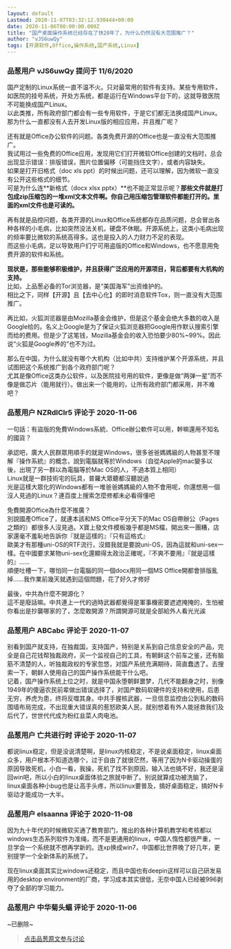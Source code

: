 ```yaml
---
layout: default
Lastmod: 2020-11-07T03:32:12.930444+00:00
date: 2020-11-06T00:00:00.000Z
title: "国产桌面操作系统已经存在了快20年了，为什么仍然没有大范围推广？"
author: "vJS6uwQy"
tags: [开源软件,Office,操作系统,国产系统,Linux]
---
```



### 品葱用户 **vJS6uwQy** 提问于 11/6/2020
    
国产定制的Linux系统一直不温不火。只对最常用的软件有支持。某些专用软件，如医院的挂号系统，开处方系统，都是运行在Windows平台下的，这就导致医院不可能换成国产Linux。  
以此类推，所有政府部门都会有一些专用软件，于是它们都无法换成国产Linux。  
那为什么一直都没有人去开发Linux版的相应应用，并且推广呢？  
  
还有就是Office办公软件的问题。各类免费开源的Office也是一直没有大范围推广。  
我试用过一些免费的Office应用，发现用它们打开微软Office创建的文档时，总会出现显示错误：排版错误，图片位置偏移（可能挡住文字），或者内容缺失。  
如果是打开旧格式（doc xls ppt）的时候出问题，还可以理解，因为微软一直没有公开这些格式的细节。  
可是为什么连**新格式（docx xlsx pptx）**也不能正常显示呢？**那些文件就是打包成zip压缩包的一堆xml文本文件啊。你自己用压缩包管理软件都能打开的。里面的xml文件也是可读的。**  
  
再有就是品控问题，各类开源的Linux和Office系统都存在品质问题，总会冒出各种各样的小毛病，比如突然没法关机，硬盘不休眠。开源系统上，这类小毛病出现的频率要比微软的系统高得多。这也是投入的人力财力不足的表现。  
而这些小毛病，足以导致用户们宁可用盗版的Office和Windows，也不愿意用免费开源的软件和系统。  
  
**现状是，那些能够积极维护，并且获得广泛应用的开源项目，背后都要有大机构的支持。**  
比如，上品葱必备的Tor浏览器，是“美国海军”出资维护的。  
相比之下，同样【开源】且【去中心化】的即时消息软件Tox，则一直没有大范围推广。  
  
再比如，火狐浏览器是由Mozilla基金会维护，但是这个基金会绝大多数的收入是Google给的。名义上Google是为了保证火狐浏览器把Google用作默认搜索引擎而给的费用。但是少了这笔钱，Mozilla基金会的收入恐怕要少80%~99%。因此说“火狐是Google养的”也不为过。  
  
那么在中国，为什么就没有哪个大机构（比如中共）支持维护某个开源系统，并且试图把这个系统推广到各个政府部门呢？  
尤其是像Office这类办公软件，以及医院挂号用的软件，更像是做“两弹一星”而不像是做芯片（能用就行）。做出来一个能用的，让所有政府部门都采用，并不难吧？
    
                

### 品葱用户 **NZRdlClr5** 评论于 2020-11-06
        
一句話：有盜版的免費Windows系統、Office辦公軟件可以用，幹嘛還用不知名的國貨？  
  
承認吧，廣大人民群眾用順手的就是Windows，很多爸爸媽媽級的人物甚至不理解『操作系統』的概念，說到電腦就等於Windows（自從Apple的mac變多以後，出現了另一群以為電腦等於Mac OS的人，不過本質上相同）  
Linux就是一群技術宅的玩具，普羅大眾聽都沒聽說過  
光是這樣大眾化的Windows都有一堆爸爸媽媽級的人物不會用呢，你還想用一個沒人見過的Linux？連百度上搜索怎麼修都未必看得懂吧  
  
免費開源Office為什麼不推廣？  
別說國產Office了，就連本該和MS Office平分天下的Mac OS自帶辦公（Pages之類的）都很多人沒見過。X寶上發文件模板幾乎都是MS檔，開出來一團糟，店家還毫不羞恥地告訴你『就是這樣的』『只有這格式』  
歐美才有那種uni-OS的RTF流行，沒錯我就是要說uni-OS，因為這就和uni-sex一樣。在中國要求某物uni-sex化還顯得太政治正確呢，『不爽不要用』『就是這樣的』……  
順便吐槽一下，哪怕同一台電腦的同一個docx用同一個MS Office開都會排版亂掉……我作業前幾天就遇到這個問題，花了好久才修好  
  
最後，中共為什麼不開源化？  
這不是廢話嘛。中共連上一代的過時武器都覺得是軍事機密要遮遮掩掩的，生怕被你看出是抄襲哪家的了，怎麼敢開源？所謂開源可就是全部給外人看光光誒
        
                

### 品葱用户 **ABCabc** 评论于 2020-11-07
        
别看到国产就支持，在独裁国，支持国产，特别是关系到自己信息安全的产品，完全是自己花钱帮独裁政府，买一个监视自己的工具，有朝鲜这个前车之鉴，还有脑筋不清楚的人，听独裁政权的专家忽悠，对国产系统充满期待，简直蠢透了。去搜索一下，朝鲜人使用自己的国产操作系统能干什么吧。  
记着，国产操作系统上位之时，就是中国永堕朝鲜噩梦，几代不能翻身之时，别像1949年的傻逼农民前辈做出错误选择了，对国产数码软硬件的支持和使用，后患无穷，养虎为患，终将反噬其身。中共手握核武器，一旦信息监控由公到私的数码围墙布局完成，不出现重大错误真的惹怒欧美人民，就别想着有外人能拯救我们及后代了，世世代代成为粉红韭菜人肉电池。
        
                

### 品葱用户 **亡共进行时** 评论于 2020-11-07
        
都说linux稳定，但是没说清楚啊，是linux内核稳定，不是说桌面稳定，linux桌面众多，用户根本不知道选哪个，过于自由了就很茫然，等用了因为N卡驱动操蛋的原因导致死机，小白一看，我操，死机了找不到原因，输入法也搞不好，我还是滚回win吧，所以小白的linux桌面体验之旅就中断了。别说就算成功被洗脑了，linux桌面各种小bug也是让高手头疼，所以linux要普及，搞好桌面稳定，搞好N卡驱动才能成功一大半。
        
                

### 品葱用户 **elsaanna** 评论于 2020-11-08
        
因为九十年代的时候微软买通了教育部门，推出的各种计算机教学和考核都以windows生态系列软件为准绳，而不是更通用的linux，中国人惰性都很严重，一旦学会一个系统就不想再学新的。连xp换成win7，中国都比世界晚了好几年，更别提学一个全新体系的系统了。  
  
现在linux桌面其实比windows还稳定，而且中国也有deepin这样可以自己研发易用的desktop environment的厂商，学习成本其实很低，无奈中国人已经被996剥夺了全部的学习能力。
        
                

### 品葱用户 **中华菊头蝠** 评论于 2020-11-06
        
~已删除~
        
                





> [点击品葱原文参与讨论](https://pincong.rocks/question/33172)


